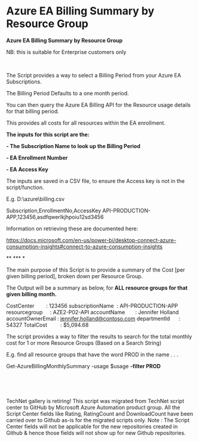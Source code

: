 ﻿Azure EA Billing Summary by Resource Group
==========================================

            

**Azure EA Billing Summary by Resource Group**

NB: this is suitable for Enterprise customers only


 


The Script provides a way to select a Billing Period from your Azure EA Subscriptions.


The Billing Period Defaults to a one month period.


You can then query the Azure EA Billing API for the Resource usage details for that billing period.


This provides all costs for all resources within the EA enrollment.


**The inputs for this script are the:**


**- The Subscription Name to look up the Billing Period**


**- EA Enrollment Number**


**- EA Access Key**


The inputs are saved in a CSV file, to ensure the Access key is not in the script/function.

E.g. D:\azure\billing.csv

Subscription,EnrollmentNo,AccessKey
API-PRODUCTION-APP,123456,asdfqwerlkjhpoiu12sd3456


Information on retrieving these are documented here:


https://docs.microsoft.com/en-us/power-bi/desktop-connect-azure-consumption-insights#connect-to-azure-consumption-insights



** *** *


The main purpose of this Script is to provide a summary of the Cost [per given billing period], broken down per Resource Group.


The Output will be a summary as below, for
**ALL resource groups for that given billing month.**


CostCenter        : 123456
subscriptionName  : API-PRODUCTION-APP
resourcegroup     : AZE2-P02-API
accountName       : Jennifer Holland
accountOwnerEmail : jennifer.holland@contoso.com
departmentId      : 54327
TotalCost         : $5,094.68


The script provides a way to filter the results to search for the total monthly cost for 1 or more Resource Groups (Based on a Search String)


E.g. find all resource groups that have the word PROD in the name . . .


Get-AzureBillingMonthlySummary -usage $usage
**-filter PROD**


 

 





        
    
TechNet gallery is retiring! This script was migrated from TechNet script center to GitHub by Microsoft Azure Automation product group. All the Script Center fields like Rating, RatingCount and DownloadCount have been carried over to Github as-is for the migrated scripts only. Note : The Script Center fields will not be applicable for the new repositories created in Github & hence those fields will not show up for new Github repositories.
